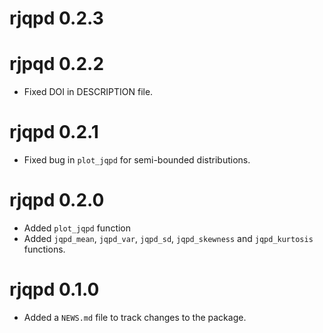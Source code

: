 # rjqpd 0.2.3

# rjpqd 0.2.2

* Fixed DOI in DESCRIPTION file.

# rjqpd 0.2.1

* Fixed bug in `plot_jqpd` for semi-bounded distributions.

# rjqpd 0.2.0

* Added `plot_jqpd` function
* Added `jqpd_mean`, `jqpd_var`, `jqpd_sd`, `jqpd_skewness` and `jqpd_kurtosis`
functions.

# rjqpd 0.1.0

* Added a `NEWS.md` file to track changes to the package.
